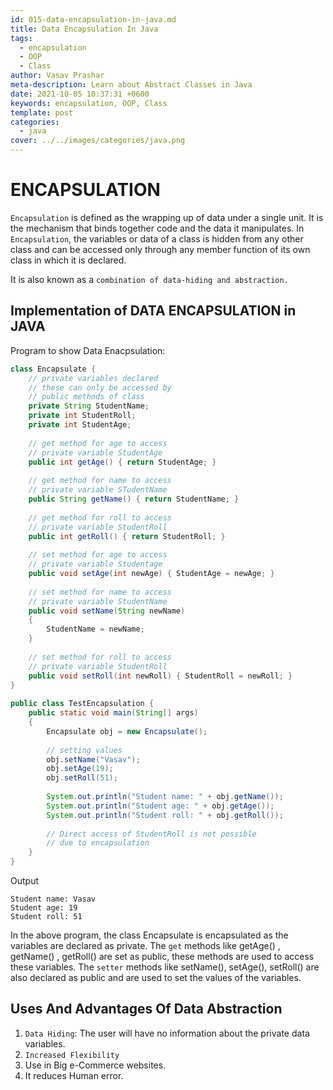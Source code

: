 ```yaml
---
id: 015-data-encapsulation-in-java.md
title: Data Encapsulation In Java
tags:
  - encapsulation
  - OOP
  - Class
author: Vasav Prashar
meta-description: Learn about Abstract Classes in Java
date: 2021-10-05 10:37:31 +0600
keywords: encapsulation, OOP, Class
template: post
categories:
  - java
cover: ../../images/categories/java.png
---
```


# ENCAPSULATION

`Encapsulation` is defined as the wrapping up of data under a single unit. It is the mechanism that binds together code and the data it manipulates.
In `Encapsulation`, the variables or data of a class is hidden from any other class and can be accessed only through any member function of its own class in which it is declared.

It is also known as a `combination of data-hiding and abstraction.`

## Implementation of DATA ENCAPSULATION in JAVA

Program to show Data Enacpsulation:

```java
class Encapsulate {
    // private variables declared
    // these can only be accessed by
    // public methods of class
    private String StudentName;
    private int StudentRoll;
    private int StudentAge;
 
    // get method for age to access
    // private variable StudentAge
    public int getAge() { return StudentAge; }
 
    // get method for name to access
    // private variable STudentName
    public String getName() { return StudentName; }
 
    // get method for roll to access
    // private variable StudentRoll
    public int getRoll() { return StudentRoll; }
 
    // set method for age to access
    // private variable Studentage
    public void setAge(int newAge) { StudentAge = newAge; }
 
    // set method for name to access
    // private variable StudentName
    public void setName(String newName)
    {
        StudentName = newName;
    }
 
    // set method for roll to access
    // private variable StudentRoll
    public void setRoll(int newRoll) { StudentRoll = newRoll; }
}
 
public class TestEncapsulation {
    public static void main(String[] args)
    {
        Encapsulate obj = new Encapsulate();
 
        // setting values
        obj.setName("Vasav");
        obj.setAge(19);
        obj.setRoll(51);
 
        System.out.println("Student name: " + obj.getName());
        System.out.println("Student age: " + obj.getAge());
        System.out.println("Student roll: " + obj.getRoll());
 
        // Direct access of StudentRoll is not possible
        // due to encapsulation
    }
}

```
Output
```
Student name: Vasav
Student age: 19
Student roll: 51
```

In the above program, the class Encapsulate is encapsulated as the variables are declared as private. The `get` methods like getAge() , getName() , getRoll() are set as public, these methods are used to access these variables. The `setter` methods like setName(), setAge(), setRoll() are also declared as public and are used to set the values of the variables.

## Uses And Advantages Of Data Abstraction

1. `Data Hiding`: The user will have no information about the private data variables.
2. `Increased Flexibility`
3. Use in Big e-Commerce websites.
4. It reduces Human error.